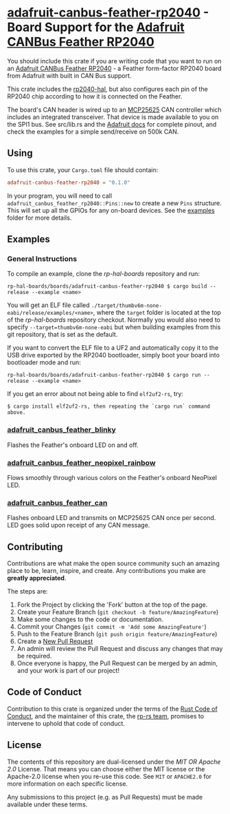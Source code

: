 # [adafruit-canbus-feather-rp2040] - Board Support for the [Adafruit CANBus Feather RP2040]

You should include this crate if you are writing code that you want to run on
an [Adafruit CANBus Feather RP2040] - a Feather form-factor RP2040 board from
Adafruit with built in CAN Bus support.

This crate includes the [rp2040-hal], but also configures each pin of the RP2040
chip according to how it is connected on the Feather.

The board's CAN header is wired up to an [MCP25625] CAN controller which
includes an integrated transceiver. That device is made available to you on the
SPI1 bus. See src/lib.rs and the [Adafruit docs] for complete pinout, and check
the examples for a simple send/receive on 500k CAN.

[Adafruit CANBus Feather RP2040]: https://www.adafruit.com/product/5724
[adafruit-canbus-feather-rp2040]: https://github.com/rp-rs/rp-hal-boards/tree/main/boards/adafruit-canbus-feather-rp2040
[rp2040-hal]: https://github.com/rp-rs/rp-hal/tree/main/rp2040-hal
[MCP25625]: https://ww1.microchip.com/downloads/aemDocuments/documents/OTH/ProductDocuments/DataSheets/MCP25625-CAN-Controller-Data-Sheet-20005282C.pdf
[Adafruit docs]: https://learn.adafruit.com/adafruit-rp2040-can-bus-feather/pinouts

## Using

To use this crate, your `Cargo.toml` file should contain:

```toml
adafruit-canbus-feather-rp2040 = "0.1.0"
```

In your program, you will need to call `adafruit_canbus_feather_rp2040::Pins::new` to create
a new `Pins` structure. This will set up all the GPIOs for any on-board
devices. See the [examples](./examples) folder for more details.

## Examples

### General Instructions

To compile an example, clone the _rp-hal-boards_ repository and run:

```console
rp-hal-boards/boards/adafruit-canbus-feather-rp2040 $ cargo build --release --example <name>
```

You will get an ELF file called
`./target/thumbv6m-none-eabi/release/examples/<name>`, where the `target`
folder is located at the top of the _rp-hal-boards_ repository checkout. Normally
you would also need to specify `--target=thumbv6m-none-eabi` but when
building examples from this git repository, that is set as the default.

If you want to convert the ELF file to a UF2 and automatically copy it to the
USB drive exported by the RP2040 bootloader, simply boot your board into
bootloader mode and run:

```console
rp-hal-boards/boards/adafruit-canbus-feather-rp2040 $ cargo run --release --example <name>
```

If you get an error about not being able to find `elf2uf2-rs`, try:

```console
$ cargo install elf2uf2-rs, then repeating the `cargo run` command above.
```

### [adafruit_canbus_feather_blinky](./examples/adafruit_canbus_feather_blinky.rs)

Flashes the Feather's onboard LED on and off.

### [adafruit_canbus_feather_neopixel_rainbow](./examples/adafruit_canbus_feather_neopixel_rainbow.rs)

Flows smoothly through various colors on the Feather's onboard NeoPixel LED.

### [adafruit_canbus_feather_can](./examples/adafruit_canbus_feather_can.rs)

Flashes onboard LED and transmits on MCP25625 CAN once per second. LED goes
solid upon receipt of any CAN message.

## Contributing

Contributions are what make the open source community such an amazing place to
be, learn, inspire, and create. Any contributions you make are **greatly
appreciated**.

The steps are:

1. Fork the Project by clicking the 'Fork' button at the top of the page.
2. Create your Feature Branch (`git checkout -b feature/AmazingFeature`)
3. Make some changes to the code or documentation.
4. Commit your Changes (`git commit -m 'Add some AmazingFeature'`)
5. Push to the Feature Branch (`git push origin feature/AmazingFeature`)
6. Create a [New Pull Request](https://github.com/rp-rs/rp-hal-boards/pulls)
7. An admin will review the Pull Request and discuss any changes that may be required.
8. Once everyone is happy, the Pull Request can be merged by an admin, and your work is part of our project!

## Code of Conduct

Contribution to this crate is organized under the terms of the [Rust Code of
Conduct][CoC], and the maintainer of this crate, the [rp-rs team], promises
to intervene to uphold that code of conduct.

[CoC]: CODE_OF_CONDUCT.md
[rp-rs team]: https://github.com/orgs/rp-rs/teams/rp-rs

## License

The contents of this repository are dual-licensed under the _MIT OR Apache
2.0_ License. That means you can choose either the MIT license or the
Apache-2.0 license when you re-use this code. See `MIT` or `APACHE2.0` for more
information on each specific license.

Any submissions to this project (e.g. as Pull Requests) must be made available
under these terms.
